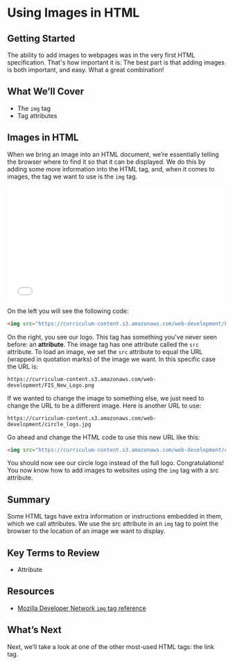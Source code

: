 # Using Images in HTML

## Getting Started

The ability to add images to webpages was in the very first HTML specification.
That's how important it is. The best part is that adding images is both
important, and easy. What a great combination!

## What We’ll Cover

- The `img` tag
- Tag attributes

## Images in HTML

When we bring an image into an HTML document, we’re essentially telling the
browser where to find it so that it can be displayed. We do this by adding some
more information into the HTML tag, and, when it comes to images, the tag we
want to use is the `img` tag.

<iframe height='265' scrolling='no' title='HTML Images' src='//codepen.io/joemburgess/embed/rwjooK/?height=265&theme-id=0&default-tab=html,result&embed-version=2&editable=true' frameborder='no' allowtransparency='true' allowfullscreen='true' style='width: 100%;'>See the Pen <a href='https://codepen.io/joemburgess/pen/rwjooK/'>HTML Images</a> by Joe Burgess (<a href='https://codepen.io/joemburgess'>@joemburgess</a>) on <a href='https://codepen.io'>CodePen</a>.
</iframe>

On the left you will see the following code:

```html
<img src="https://curriculum-content.s3.amazonaws.com/web-development/FIS_New_Logo.png">
```

On the right, you see our logo. This tag has something you've never seen before:
an __attribute__. The image tag has one attribute called the `src` attribute. To
load an image, we set the `src` attribute to equal the URL (wrapped in quotation
marks) of the image we want. In this specific case the URL is:

```url
https://curriculum-content.s3.amazonaws.com/web-development/FIS_New_Logo.png
```

If we wanted to change the image to something else, we just need to change the
URL to be a different image. Here is another URL to use:

```url
https://curriculum-content.s3.amazonaws.com/web-development/circle_logo.jpg
```

Go ahead and change the HTML code to use this new URL like this:

```html
<img src="https://curriculum-content.s3.amazonaws.com/web-development/circle_logo.jpg">
```

You should now see our circle logo instead of the full logo. Congratulations!
You now know how to add images to websites using the `img` tag with a src
attribute.

## Summary

Some HTML tags have extra information or instructions embedded in them, which we
call attributes. We use the src attribute in an `img` tag to point the browser to
the location of an image we want to display.

## Key Terms to Review

- Attribute

## Resources

- [Mozilla Developer Network `img` tag reference](https://developer.mozilla.org/en-US/docs/Web/HTML/Element/img)

## What’s Next

Next, we’ll take a look at one of the other most-used HTML tags: the link tag.
